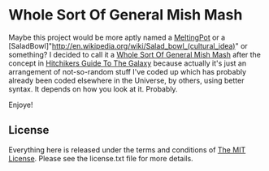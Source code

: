 # Whole Sort Of General Mish Mash

Maybe this project would be more aptly named a
[MeltingPot](http://en.wikipedia.org/wiki/Melting_pot) or a
[SaladBowl]"http://en.wikipedia.org/wiki/Salad_bowl_(cultural_idea)" or
something?  I decided to call it a 
[Whole Sort Of General Mish Mash](http://hitchhikers.wikia.com/wiki/Whole_Sort_of_General_Mish_Mash)
after the concept in 
[Hitchikers Guide To The Galaxy](http://en.wikipedia.org/wiki/Hitchikers_guide_to_the_galaxy)
because actually it's just an arrangement of not-so-random stuff I've coded up 
which has probably already been coded elsewhere in the Universe, by others, 
using better syntax.  It depends on how you look at it.  Probably.

Enjoye!

## License

Everything here is released under the terms and conditions of [The MIT
License](http://www.opensource.org/licenses/mit-license.php "The MIT License").
Please see the license.txt file for more details.
